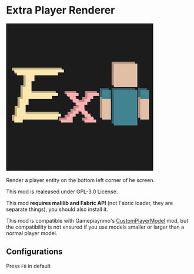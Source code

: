 # Extra Player Renderer

![](logo.png)

Render a player entity on the bottom left corner of he screen.

This mod is realeased under GPL-3.0 License.

This mod **requires malilib and Fabric API** (not Fabric loader, they are separate things), you should also install it.

This mod is compatible with Gamepiaynmo's [CustomPlayerModel](https://github.com/Gamepiaynmo/CustomModel) mod, but the compatibility is not ensured if you use models smaller or larger than a normal player model.

## Configurations
Press `F8` in default
